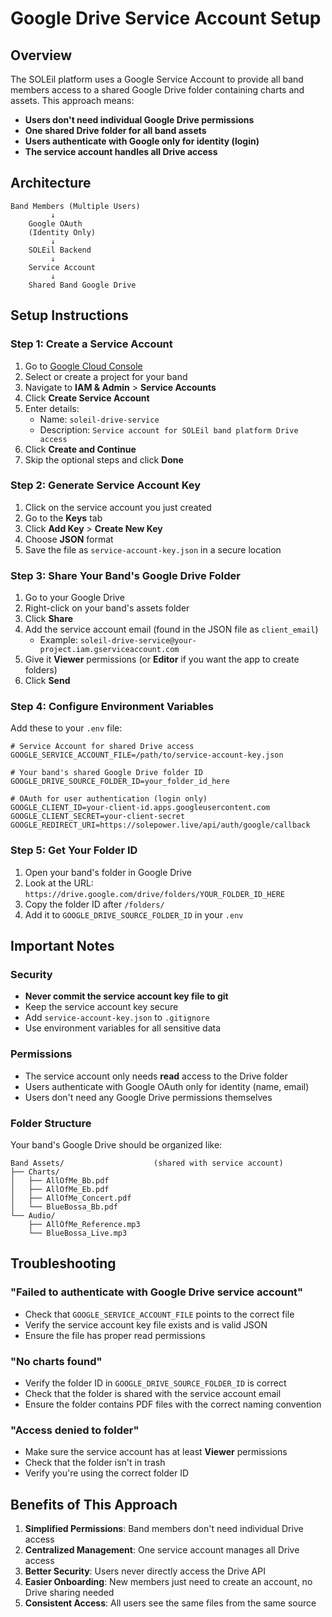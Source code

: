 # Google Drive Service Account Setup

## Overview
The SOLEil platform uses a Google Service Account to provide all band members access to a shared Google Drive folder containing charts and assets. This approach means:

- **Users don't need individual Google Drive permissions**
- **One shared Drive folder for all band assets**
- **Users authenticate with Google only for identity (login)**
- **The service account handles all Drive access**

## Architecture

```
Band Members (Multiple Users)
         ↓
    Google OAuth 
    (Identity Only)
         ↓
    SOLEil Backend
         ↓
    Service Account
         ↓
    Shared Band Google Drive
```

## Setup Instructions

### Step 1: Create a Service Account

1. Go to [Google Cloud Console](https://console.cloud.google.com)
2. Select or create a project for your band
3. Navigate to **IAM & Admin** > **Service Accounts**
4. Click **Create Service Account**
5. Enter details:
   - Name: `soleil-drive-service`
   - Description: `Service account for SOLEil band platform Drive access`
6. Click **Create and Continue**
7. Skip the optional steps and click **Done**

### Step 2: Generate Service Account Key

1. Click on the service account you just created
2. Go to the **Keys** tab
3. Click **Add Key** > **Create New Key**
4. Choose **JSON** format
5. Save the file as `service-account-key.json` in a secure location

### Step 3: Share Your Band's Google Drive Folder

1. Go to your Google Drive
2. Right-click on your band's assets folder
3. Click **Share**
4. Add the service account email (found in the JSON file as `client_email`)
   - Example: `soleil-drive-service@your-project.iam.gserviceaccount.com`
5. Give it **Viewer** permissions (or **Editor** if you want the app to create folders)
6. Click **Send**

### Step 4: Configure Environment Variables

Add these to your `.env` file:

```env
# Service Account for shared Drive access
GOOGLE_SERVICE_ACCOUNT_FILE=/path/to/service-account-key.json

# Your band's shared Google Drive folder ID
GOOGLE_DRIVE_SOURCE_FOLDER_ID=your_folder_id_here

# OAuth for user authentication (login only)
GOOGLE_CLIENT_ID=your-client-id.apps.googleusercontent.com
GOOGLE_CLIENT_SECRET=your-client-secret
GOOGLE_REDIRECT_URI=https://solepower.live/api/auth/google/callback
```

### Step 5: Get Your Folder ID

1. Open your band's folder in Google Drive
2. Look at the URL: `https://drive.google.com/drive/folders/YOUR_FOLDER_ID_HERE`
3. Copy the folder ID after `/folders/`
4. Add it to `GOOGLE_DRIVE_SOURCE_FOLDER_ID` in your `.env`

## Important Notes

### Security
- **Never commit the service account key file to git**
- Keep the service account key secure
- Add `service-account-key.json` to `.gitignore`
- Use environment variables for all sensitive data

### Permissions
- The service account only needs **read** access to the Drive folder
- Users authenticate with Google OAuth only for identity (name, email)
- Users don't need any Google Drive permissions themselves

### Folder Structure
Your band's Google Drive should be organized like:
```
Band Assets/                    (shared with service account)
├── Charts/
│   ├── AllOfMe_Bb.pdf
│   ├── AllOfMe_Eb.pdf
│   ├── AllOfMe_Concert.pdf
│   └── BlueBossa_Bb.pdf
└── Audio/
    ├── AllOfMe_Reference.mp3
    └── BlueBossa_Live.mp3
```

## Troubleshooting

### "Failed to authenticate with Google Drive service account"
- Check that `GOOGLE_SERVICE_ACCOUNT_FILE` points to the correct file
- Verify the service account key file exists and is valid JSON
- Ensure the file has proper read permissions

### "No charts found"
- Verify the folder ID in `GOOGLE_DRIVE_SOURCE_FOLDER_ID` is correct
- Check that the folder is shared with the service account email
- Ensure the folder contains PDF files with the correct naming convention

### "Access denied to folder"
- Make sure the service account has at least **Viewer** permissions
- Check that the folder isn't in trash
- Verify you're using the correct folder ID

## Benefits of This Approach

1. **Simplified Permissions**: Band members don't need individual Drive access
2. **Centralized Management**: One service account manages all Drive access
3. **Better Security**: Users never directly access the Drive API
4. **Easier Onboarding**: New members just need to create an account, no Drive sharing needed
5. **Consistent Access**: All users see the same files from the same source